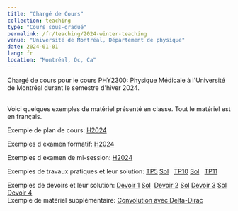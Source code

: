```yaml
---
title: "Chargé de Cours"
collection: teaching
type: "Cours sous-gradué"
permalink: /fr/teaching/2024-winter-teaching
venue: "Université de Montréal, Département de physique"
date: 2024-01-01
lang: fr
location: "Montréal, Qc, Ca"
---
```

Chargé de cours pour le cours PHY2300: Physique Médicale à l'Université de Montréal durant le semestre d'hiver 2024.<br><br>

Voici quelques exemples de matériel présenté en classe. Tout le matériel est en français.<br>

Exemple de plan de cours:
<a href="https://argilfea.github.io/philippethemedicalphysicist.github.io/files/TeachingMaterial/PlanCoursPHY2300H2024.pdf" target="_blank" rel="noopener noreferrer">H2024</a><br>

Exemples d'examen formatif:
<a href="https://argilfea.github.io/philippethemedicalphysicist.github.io/files/TeachingMaterial/Examen_Intra_Pratique_H24_Enonce.pdf" target="_blank" rel="noopener noreferrer">H2024</a><br>

Exemples d'examen de mi-session:
<a href="https://argilfea.github.io/philippethemedicalphysicist.github.io/files/TeachingMaterial/Examen_Intra_H24_Enonce.pdf" target="_blank" rel="noopener noreferrer">H2024</a><br>

Exemples de travaux pratiques et leur solution:
<a href="https://argilfea.github.io/philippethemedicalphysicist.github.io/files/TeachingMaterial/TP5_H24_Enonce.pdf" target="_blank" rel="noopener noreferrer">TP5</a>
<a href="https://argilfea.github.io/philippethemedicalphysicist.github.io/files/TeachingMaterial/TP5_H24_SOL.pdf" target="_blank" rel="noopener noreferrer">Sol</a> &nbsp;
<a href="https://argilfea.github.io/philippethemedicalphysicist.github.io/files/TeachingMaterial/TP10_H24_Enonce.pdf" target="_blank" rel="noopener noreferrer">TP10</a>
<a href="https://argilfea.github.io/philippethemedicalphysicist.github.io/files/TeachingMaterial/TP10_H24_SOL.pdf" target="_blank" rel="noopener noreferrer">Sol</a> &nbsp;
<a href="https://argilfea.github.io/philippethemedicalphysicist.github.io/files/TeachingMaterial/TP11_H24.pdf" target="_blank" rel="noopener noreferrer">TP11</a>
<br>

Exemples de devoirs et leur solution:
<a href="https://argilfea.github.io/philippethemedicalphysicist.github.io/files/TeachingMaterial/Devoir1_H24_Enonce.pdf" target="_blank" rel="noopener noreferrer">Devoir 1</a>
<a href="https://argilfea.github.io/philippethemedicalphysicist.github.io/files/TeachingMaterial/Devoir1_H24_SOL.pdf" target="_blank" rel="noopener noreferrer">Sol</a>&nbsp;
<a href="https://argilfea.github.io/philippethemedicalphysicist.github.io/files/TeachingMaterial/Devoir2_H24_Enonce.pdf" target="_blank" rel="noopener noreferrer">Devoir 2</a>
<a href="https://argilfea.github.io/philippethemedicalphysicist.github.io/files/TeachingMaterial/Devoir2_H24_SOL.pdf" target="_blank" rel="noopener noreferrer">Sol</a>
<a href="https://argilfea.github.io/philippethemedicalphysicist.github.io/files/TeachingMaterial/Devoir3_H24_Enonce.pdf" target="_blank" rel="noopener noreferrer">Devoir 3</a>
<a href="https://argilfea.github.io/philippethemedicalphysicist.github.io/files/TeachingMaterial/Devoir3_H24_SOL.pdf" target="_blank" rel="noopener noreferrer">Sol</a>
<a href="https://argilfea.github.io/philippethemedicalphysicist.github.io/files/TeachingMaterial/Devoir4_H24_Enonce.pdf" target="_blank" rel="noopener noreferrer">Devoir 4</a>
<br>
Exemple de matériel supplémentaire: 
<a href="https://argilfea.github.io/philippethemedicalphysicist.github.io/files/TeachingMaterial/ConvolutionDeltaDirac.pdf" target="_blank" rel="noopener noreferrer">Convolution avec Delta-Dirac</a><br>